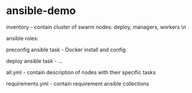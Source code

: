 # ansible-demo
inventory - contain cluster of swarm nodes: deploy, managers, workers
\n

ansible roles:

preconfig ansible task - Docker install and config

deploy ansible task - ...


all.yml - contain description of nodes with their specific tasks 

requirements.yml - contain requirement ansible collections
